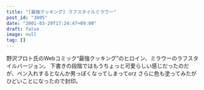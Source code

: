 ```yaml
---
title: "[最強クッキング] ラフスタイルミラウー"
post_id: "3005"
date: "2001-03-29T17:24:47+09:00"
draft: false
image: null
tag: []
---
```



野沢プロト氏のWebコミック“最強クッキング”のヒロイン、ミラウーのラフスタイルバージョン。 下書きの段階ではもうちょっと可愛らしい感じだったのだが、ペン入れするとなんか男っぽくなってしまってorz さらに色も塗ってみたがひどいことになったので封印。
